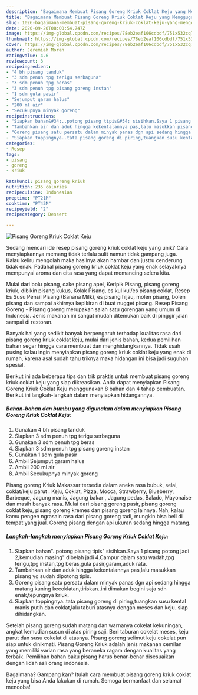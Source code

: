 ```yaml
---
description: "Bagaimana Membuat Pisang Goreng Kriuk Coklat Keju yang Menggugah Selera"
title: "Bagaimana Membuat Pisang Goreng Kriuk Coklat Keju yang Menggugah Selera"
slug: 1026-bagaimana-membuat-pisang-goreng-kriuk-coklat-keju-yang-menggugah-selera
date: 2020-09-20T08:00:54.747Z
image: https://img-global.cpcdn.com/recipes/78eb2eaf106cdbdf/751x532cq70/pisang-goreng-kriuk-coklat-keju-foto-resep-utama.jpg
thumbnail: https://img-global.cpcdn.com/recipes/78eb2eaf106cdbdf/751x532cq70/pisang-goreng-kriuk-coklat-keju-foto-resep-utama.jpg
cover: https://img-global.cpcdn.com/recipes/78eb2eaf106cdbdf/751x532cq70/pisang-goreng-kriuk-coklat-keju-foto-resep-utama.jpg
author: Jeremiah Moran
ratingvalue: 4.6
reviewcount: 3
recipeingredient:
- "4 bh pisang tanduk"
- "3 sdm penuh tpg terigu serbaguna"
- "3 sdm penuh tpg beras"
- "3 sdm penuh tpg pisang goreng instan"
- "1 sdm gula pasir"
- "Sejumput garam halus"
- "200 ml air"
- "Secukupnya minyak goreng"
recipeinstructions:
- "Siapkan bahan&#34;..potong pisang tipis&#34; sisihkan.Saya 1 pisang potong jadi 2,kemudian masing&#34; dibelah jadi 4.Campur dalam satu wadah,tpg terigu,tpg instan,tpg beras,gula pasir,garam,aduk rata."
- "Tambahkan air dan aduk hingga kekentalannya pas,lalu masukkan pisang yg sudah dipotong tipis."
- "Goreng pisang satu persatu dalam minyak panas dgn api sedang hingga matang kuning kecoklatan,tiriskan..ini dimakan begini saja sdh enak,tepungnya kriuk."
- "Siapkan toppingnya..tata pisang goreng di piring,tuangkan susu kental manis putih dan coklat,lalu taburi atasnya dengan meses dan keju..siap dihidangkan."
categories:
- Resep
tags:
- pisang
- goreng
- kriuk

katakunci: pisang goreng kriuk 
nutrition: 235 calories
recipecuisine: Indonesian
preptime: "PT21M"
cooktime: "PT43M"
recipeyield: "2"
recipecategory: Dessert

---
```



![Pisang Goreng Kriuk Coklat Keju](https://img-global.cpcdn.com/recipes/78eb2eaf106cdbdf/751x532cq70/pisang-goreng-kriuk-coklat-keju-foto-resep-utama.jpg)

Sedang mencari ide resep pisang goreng kriuk coklat keju yang unik? Cara menyiapkannya memang tidak terlalu sulit namun tidak gampang juga. Kalau keliru mengolah maka hasilnya akan hambar dan justru cenderung tidak enak. Padahal pisang goreng kriuk coklat keju yang enak selayaknya mempunyai aroma dan cita rasa yang dapat memancing selera kita.

Mulai dari bolu pisang, cake pisang apel, Keripik Pisang, pisang goreng kriuk, dibikin pisang kukus, Kolak Pisang, es kul kul/es pisang coklat, Resep Es Susu Pensil Pisang (Banana Milk), es pisang hijau, molen pisang, bolen pisang dan sampai akhirnya kepikiran di buat nugget pisang. Resep Pisang Goreng - Pisang goreng merupakan salah satu gorengan yang umum di Indonesia. Jenis makanan ini sangat mudah ditemukan baik di pinggir jalan sampai di restoran.

Banyak hal yang sedikit banyak berpengaruh terhadap kualitas rasa dari pisang goreng kriuk coklat keju, mulai dari jenis bahan, kedua pemilihan bahan segar hingga cara membuat dan menghidangkannya. Tidak usah pusing kalau ingin menyiapkan pisang goreng kriuk coklat keju yang enak di rumah, karena asal sudah tahu triknya maka hidangan ini bisa jadi suguhan spesial.


Berikut ini ada beberapa tips dan trik praktis untuk membuat pisang goreng kriuk coklat keju yang siap dikreasikan. Anda dapat menyiapkan Pisang Goreng Kriuk Coklat Keju menggunakan 8 bahan dan 4 tahap pembuatan. Berikut ini langkah-langkah dalam menyiapkan hidangannya.

<!--inarticleads1-->

##### Bahan-bahan dan bumbu yang digunakan dalam menyiapkan Pisang Goreng Kriuk Coklat Keju:

1. Gunakan 4 bh pisang tanduk
1. Siapkan 3 sdm penuh tpg terigu serbaguna
1. Gunakan 3 sdm penuh tpg beras
1. Siapkan 3 sdm penuh tpg pisang goreng instan
1. Gunakan 1 sdm gula pasir
1. Ambil Sejumput garam halus
1. Ambil 200 ml air
1. Ambil Secukupnya minyak goreng


Pisang goreng Kriuk Makassar tersedia dalam aneka rasa bubuk, selai, coklat/keju parut : Keju, Coklat, Pizza, Mocca, Strawberry, Blueberry, Barbeque, Jagung manis, Jagung bakar , Jagung pedas, Balado, Mayonaise dan masih banyak rasa. Mulai dari pisang goreng pasir, pisang goreng coklat keju, pisang goreng kremes dan pisang goreng lainnya. Nah, kalau kamu pengen ngrasain rasa dari pisang goreng tadi, mungkin bisa beli di tempat yang jual. Goreng pisang dengan api ukuran sedang hingga matang. 

<!--inarticleads2-->

##### Langkah-langkah menyiapkan Pisang Goreng Kriuk Coklat Keju:

1. Siapkan bahan&#34;..potong pisang tipis&#34; sisihkan.Saya 1 pisang potong jadi 2,kemudian masing&#34; dibelah jadi 4.Campur dalam satu wadah,tpg terigu,tpg instan,tpg beras,gula pasir,garam,aduk rata.
1. Tambahkan air dan aduk hingga kekentalannya pas,lalu masukkan pisang yg sudah dipotong tipis.
1. Goreng pisang satu persatu dalam minyak panas dgn api sedang hingga matang kuning kecoklatan,tiriskan..ini dimakan begini saja sdh enak,tepungnya kriuk.
1. Siapkan toppingnya..tata pisang goreng di piring,tuangkan susu kental manis putih dan coklat,lalu taburi atasnya dengan meses dan keju..siap dihidangkan.


Setelah pisang goreng sudah matang dan warnanya cokelat kekuningan, angkat kemudian susun di atas piring saji. Beri taburan cokelat meses, keju parut dan susu cokelat di atasnya. Pisang goreng selimut keju cokelat pun siap untuk dinikmati. Pisang Goreng Kriuk adalah jenis makanan cemilan yang memiliki varian rasa yang beraneka ragam dengan kualitas yang terbaik. Pemilihan bahan baku pisang harus benar-benar disesuaikan dengan lidah asli orang indonesia. 

Bagaimana? Gampang kan? Itulah cara membuat pisang goreng kriuk coklat keju yang bisa Anda lakukan di rumah. Semoga bermanfaat dan selamat mencoba!
